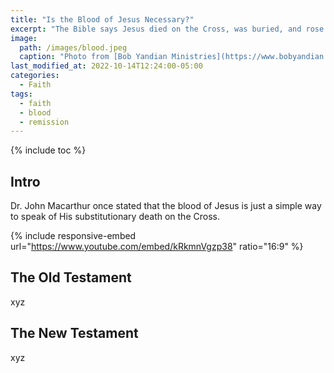 ```yaml
---
title: "Is the Blood of Jesus Necessary?"
excerpt: "The Bible says Jesus died on the Cross, was buried, and rose again. The Bible also says He shed His blood for us. But, is this necessary for the remission of sins?"
image: 
  path: /images/blood.jpeg
  caption: "Photo from [Bob Yandian Ministries](https://www.bobyandian.com/bible-topics/the-blood-and-the-name)"
last_modified_at: 2022-10-14T12:24:00-05:00
categories:
  - Faith
tags: 
  - faith
  - blood
  - remission
---
```


{% include toc %}

## Intro
Dr. John Macarthur once stated that the blood of Jesus is just a simple way to speak of His substitutionary death on the Cross.

{% include responsive-embed url="https://www.youtube.com/embed/kRkmnVgzp38" ratio="16:9" %}


## The Old Testament
xyz

## The New Testament
xyz


